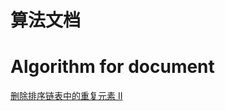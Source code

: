 # 算法文档  
# Algorithm for document

[删除排序链表中的重复元素 II](https://xiaoxunyao.xyz/archives/algorithm-2021-3-25)
